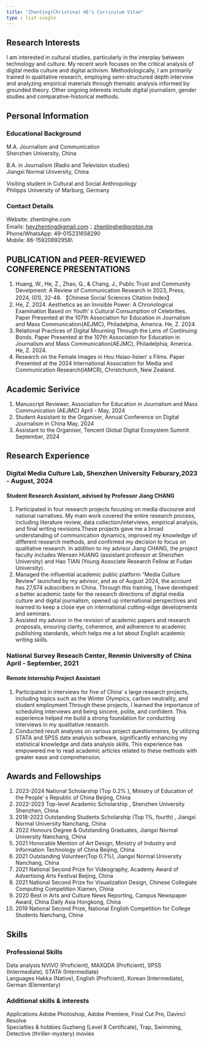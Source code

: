 ```yaml
---
title: "Zhenting(Christina) HE's Curriculum Vitae"
type : list-single
---
```


## Research Interests
I am interested in cultural studies, particularly in the interplay between technology and culture. My recent work focuses on the critical analysis of digital media culture and digital activism. Methodologically, I am primarily trained in qualitative research, employing semi-structured depth interview and analyzing empirical materials through thematic analysis informed by grounded theory. Other ongoing interests include digital journalism, gender studies and comparative-historical methods.


## Personal Information
### Educational Background
M.A. Journalism and Communication\
Shenzhen University, China

B.A. in Journalism (Radio and Television studies)\
Jiangxi Normal University, China

Visiting student in Cultural and Social Anthropology\
Philipps University of Marburg, Germany
### Contact Details
Website: zhentinghe.com\
Emails: heyzhenting@gmail.com；zhentinghe@proton.me\
Phone/WhatsApp: 49-015231658290\
Mobile: 86-15920892958\

## PUBLICATION and PEER-REVIEWED CONFERENCE PRESENTATIONS
1. Huang, W., He, Z., Zhao, Q., & Chang, J., Public Trust and Community Develpment: A Review of Communication Research in 2023, Press, 2024, (01), 32-48. 【Chinese Social Sciences Citation Index】 
2. He, Z. 2024. Aesthetics as an Invisible Power: A Chronological Examination Based on Youth’ s Cultural Consumption of Celebrities. Paper Presented at the 107th Association for Education in Journalism and Mass Communication(AEJMC), Philadelphia, America. He, Z. 2024. 
3. Relational Practices of Digital Mourning Through the Lens of Continuing Bonds. Paper Presented at the 107th Association for Education in Journalism and Mass Communication(AEJMC), Philadelphia, America. He, Z. 2024. 
4. Research on the Female Images in Hou Hsiao-hsien’ s Films. Paper Presented at the 2024 International Association for Media and Communication Research(IAMCR), Christchurch, New Zealand.

## Academic Serivice
1. Manuscript Reviewer, Association for Education in Journalism and Mass Communication (AEJMC) April - May, 2024
2. Student Assistant to the Organiser, Annual Conference on Digital Journalism in China May, 2024
3. Assistant to the Organiser, Tencent Global Digital Ecosystem Summit September, 2024

## Research Experience
### Digital Media Culture Lab, Shenzhen University Feburary,2023 - August, 2024
#### Student Research Assistant, advised by Professor Jiang CHANG
1. Participated in four research projects focusing on media discourse and national narratives. My main work covered the entire research process, including literature review, data collection/interviews, empirical analysis, and final writing revisions.These projects gave me a broad understanding of communication dynamics, improved my knowledge of different research methods, and confirmed my decision to focus on qualitative research. In addition to my advisor Jiang CHANG, the project faculty includes Wensen HUANG (assistant
professor at Shenzhen University) and Hao TIAN (Young Associate Research Fellow at Fudan University). 
2. Managed the influential academic public platform “Media Culture Review” launched by my advisor, and as of August 2024, the account has 27,674 subscribers in China. Through this training, I have developed a better
academic taste for the research directions of digital media culture and digital journalism, opened up international perspectives and learned to keep a close eye on international cutting-edge developments and seminars. 
3. Assisted my advisor in the revision of academic papers and research proposals, ensuring clarity, coherence, and adherence to academic publishing standards, which helps me a lot about English academic writing skills.

### National Survey Reseach Center, Renmin University of China April - September, 2021
#### Remote Internship Project Assistant
1. Participated in interviews for five of China’ s large research projects, including topics such as the Winter Olympics, carbon neutrality, and student employment.Through these projects, I learned the importance of scheduling interviews and being sincere, polite, and confident. This experience helped me build a strong foundation for conducting interviews in my qualitative research.
2. Conducted result analyses on various project questionnaires, by utilizing STATA and SPSS data analysis software, significantly enhancing my statistical knowledge and data analysis skills. This experience has empowered me to read academic articles related to these methods with greater ease and comprehension.

## Awards and Fellowships
1. 2023-2024 National Scholarship (Top 0.2% ), Ministry of Education of the People’ s Republic of China Beijing, China 
2. 2022-2023 Top-level Academic Scholarship , Shenzhen University Shenzhen, China 
3. 2018-2022 Outstanding Students Scholarship (Top 1%, fourth) , Jiangxi Normal University Nanchang, China 
4. 2022 Honours Degree & Outstanding Graduates, Jiangxi Normal University Nanchang, China 
5. 2021 Honorable Mention of Art Design, Ministry of Industry and Information Technology of China Beijing, China 
6. 2021 Outstanding Volunteer(Top 0.7%), Jiangxi Normal University Nanchang, China 
7. 2021 National Second Prize for Videography, Academy Award of Advertising Arts Festival Beijing, China 
8. 2021 National Second Prize for Visualization Design, Chinese Collegiate Computing Competition Xiamen, China 
9. 2020 Best in Arts and Culture News Reporting, Campus Newspaper Award, China Daily Asia Hongkong, China 
10. 2019 National Second Prize, National English Competition for College Students Nanchang, China

## Skills
### Professional Skills
Data analysis NVIVO (Proficient), MAXQDA (Proficient), SPSS (Intermediate), STATA (Intermediate)\
Languages Hakka (Native), English (Proficient), Korean (Intermediate), German (Elementary)

### Additional skills & interests
Applications Adobe Photoshop, Adobe Premiere, Final Cut Pro, Davinci Resolve \
Specialties & hobbies Guzheng (Level 8 Certificate), Trap, Swimming, Detective (thriller-mystery) movies
